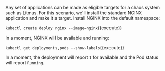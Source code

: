 Any set of applications can be made as eligible targets for a chaos system such as Litmus. For this scenario, we'll install the standard NGINX application and make it a target. Install NGINX into the default namespace:

`kubectl create deploy nginx --image=nginx`{{execute}}

In a moment, NGINX will be available and running:

`kubectl get deployments,pods --show-labels`{{execute}}

In a moment, the deployment will report `1` for available and the Pod status will report `Running`.
